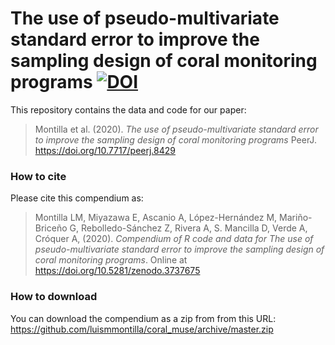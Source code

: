 # The use of pseudo-multivariate standard error to improve the sampling design of coral monitoring programs [![DOI](https://zenodo.org/badge/184849834.svg)](https://zenodo.org/badge/latestdoi/184849834)


This repository contains the data and code for our paper:

> Montilla et al. (2020). *The use of pseudo-multivariate standard error to improve the sampling design of coral monitoring programs* PeerJ. <https://doi.org/10.7717/peerj.8429>

### How to cite

Please cite this compendium as:

> Montilla LM, Miyazawa E, Ascanio A, López-Hernández M, Mariño-Briceño G, Rebolledo-Sánchez Z, Rivera A, S. Mancilla D, Verde A, Cróquer A, (2020). *Compendium of R code and data for The use of pseudo-multivariate standard error to improve the sampling design of coral monitoring programs*. Online at <https://doi.org/10.5281/zenodo.3737675>

### How to download

You can download the compendium as a zip from from this URL:
<https://github.com/luismmontilla/coral_muse/archive/master.zip>

